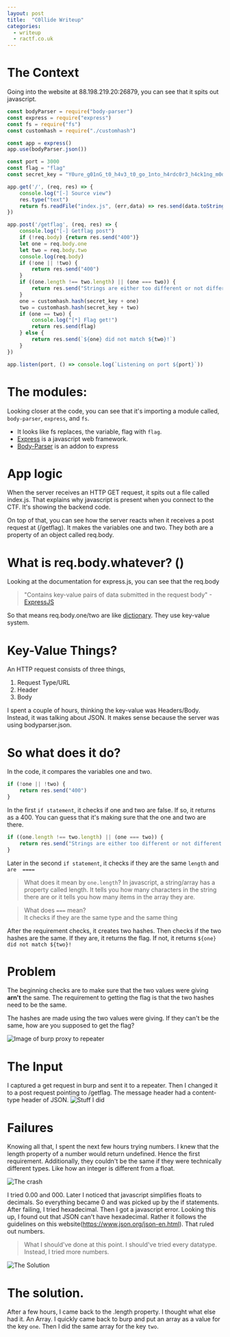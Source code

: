 ```yaml
---
layout: post
title:  "C0llide Writeup"
categories:
  - writeup
  - ractf.co.uk
---
```

# The Context
Going into the website at 88.198.219.20:26879, you can see that it spits out javascript.

```javascript
const bodyParser = require("body-parser")
const express = require("express")
const fs = require("fs")
const customhash = require("./customhash")

const app = express()
app.use(bodyParser.json())

const port = 3000
const flag = "flag"
const secret_key = "Y0ure_g01nG_t0_h4v3_t0_go_1nto_h4rdc0r3_h4ck1ng_m0d3"

app.get('/', (req, res) => {
    console.log("[-] Source view")
    res.type("text")
    return fs.readFile("index.js", (err,data) => res.send(data.toString().replace(flag, "flag")))
})

app.post('/getflag', (req, res) => {
    console.log("[-] Getflag post")
    if (!req.body) {return res.send("400")}
    let one = req.body.one
    let two = req.body.two
    console.log(req.body)
    if (!one || !two) {
        return res.send("400")
    }
    if ((one.length !== two.length) || (one === two)) {
        return res.send("Strings are either too different or not different enough")
    }
    one = customhash.hash(secret_key + one)
    two = customhash.hash(secret_key + two)
    if (one == two) {
        console.log("[*] Flag get!")
        return res.send(flag)
    } else {
        return res.send(`${one} did not match ${two}!`)
    }
})

app.listen(port, () => console.log(`Listening on port ${port}`))
```

# The modules:
Looking closer at the code, you can see that it's importing a module called, `body-parser`, `express`, and `fs`. 
- It looks like fs replaces, the variable, flag with `flag`. 
- [Express](https://expressjs.com/) is a javascript web framework. 
- [Body-Parser](https://www.npmjs.com/package/body-parser) is an addon to express

# App logic
When the server receives an HTTP GET request, it spits out a file called index.js. That explains why javascript is present when you connect to the CTF. It's showing the backend code. 

On top of that, you can see how the server reacts when it receives a post request at  (/getflag). It makes the variables one and two. They both are a property of an object called req.body. 
# What is req.body.whatever? ()
Looking at the documentation for express.js, you can see that the req.body 
>"Contains key-value pairs of data submitted in the request body" -[ExpressJS](https://expressjs.com/en/5x/api.html#req.body) 

So that means req.body.one/two are like [dictionary](https://www.tutorialspoint.com/python/python_dictionary.htm). They use key-value system. 
# Key-Value Things?
An HTTP request consists of three things,
1. Request Type/URL
2. Header
3. Body

I spent a couple of hours, thinking the key-value was Headers/Body. Instead, it was talking about JSON. It makes sense because the server was using bodyparser.json.

# So what does it do?
In the code, it compares the variables one and two. 
```javascript
if (!one || !two) {
	return res.send("400")
}
```
In the first `if statement`, it checks if one and two are false. If so, it returns as a 400. You can guess that it's making sure that the one and two are there. 
```javascript
if ((one.length !== two.length) || (one === two)) {
	return res.send("Strings are either too different or not different enough")
}
```
Later in the second `if statement`, it checks if they are the same `length` and `are  ====`

>What does it mean by `one.length`?
In javascript, a string/array has a property called length. It tells you how many characters in the string there are or it tells you how many items in the array they are. 

>What does `===` mean?	
It checks if they are the same type and the same thing

After the requirement checks, it creates two hashes.  Then checks if the two hashes are the same. If they are, it returns the flag. If not, it returns ``${one} did not match ${two}!``

# Problem
The beginning checks are to make sure that the two values were giving **arn't** the same. 
The requirement to getting the flag is that the two hashes need to be the same. 

The hashes are made using the two values were giving. If they can't be the same, how are you supposed to get the flag?

![Image of burp proxy to repeater](http://u.cubeupload.com/saggins/things.png)
# The Input
I captured a get request in burp and sent it to a repeater. Then I changed it to a post request pointing to /getflag. The message header had a content-type header of JSON. 
![Stuff I did](http://cubeupload.com/im/saggins/3.png)
# Failures
Knowing all that, I spent the next few hours trying numbers. I knew that the length property of a number would return undefined. Hence the first requirement. Additionally, they couldn't be the same if they were technically different types. Like how an integer is different from a float. 

![The crash](https://u.cubeupload.com/saggins/4.png)

I tried 0.00 and 000. Later I noticed that javascript simplifies floats to decimals. So everything became 0 and was picked up by the if statements. 
	After failing, I tried hexadecimal. Then I got a javascript error. Looking this up, I found out that JSON can't have hexadecimal. Rather it follows the guidelines on this website(https://www.json.org/json-en.html). That ruled out numbers.
> What I should've done at this point.
	I should've tried every datatype. Instead, I tried more numbers.

![The Solution](http://u.cubeupload.com/saggins/Capture.png)
# The solution.
After a few hours, I came back to the .length property. I thought what else had it. An Array. I quickly came back to burp and put an array as a value for the key `one`. Then I did the same array for the key `two`.